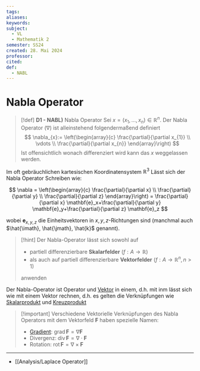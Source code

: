 ```yaml
---
tags: 
aliases: 
keywords: 
subject:
  - VL
  - Mathematik 2
semester: SS24
created: 28. Mai 2024
professor: 
cited: 
def:
  - NABL
---
```

 

# Nabla Operator

> [!def] **D1 - NABL)** Nabla Operator
> Sei $x = (x_{1}, \dots, x_n) \in \mathbb{R}^{n}$. Der Nabla Operator ($\nabla$) ist alleinstehend folgendermaßend definiert
> $$
> \nabla_{x}:= \left(\begin{array}{c} \frac{\partial}{\partial x_{1}} \\ \vdots \\ \frac{\partial}{\partial x_{n}} \end{array}\right)
> $$
> Ist offensichtlich wonach differenziert wird kann das $x$ weggelassen werden.

Im oft gebräuchlichen kartesischen Koordinatensystem $\mathbb{R}^{3}$ Lässt sich der Nabla Operator Schreiben wie:

$$
\nabla = \left(\begin{array}{c}
\frac{\partial}{\partial x} \\
\frac{\partial}{\partial y} \\
\frac{\partial}{\partial z}
\end{array}\right) = \frac{\partial}{\partial x} \mathbf{e}_x+\frac{\partial}{\partial y} \mathbf{e}_y+\frac{\partial}{\partial z} \mathbf{e}_z
$$

wobei $\mathbf{e}_{x, y, z}$ die Einheitsvektoren in $x, y, z$-Richtungen sind (manchmal auch $\hat{\imath}, \hat{\jmath}, \hat{k}$ genannt).
   
> [!hint] Der Nabla-Operator lässt sich sowohl auf
> - partiell differenzierbare **Skalarfelder** ($f:A\to \mathbb{R}$)
> - als auch auf partiell differenzierbare **Vektorfelder** ($f:A \to \mathbb{R}^{n}, n>1$)
> 
> anwenden

Der Nabla-Operator ist Operator und [Vektor](Analysis/Vektor.md) in einem, d.h. mit inm lässt sich wie mit einem Vektor rechnen, d.h. es gelten die Verknüpfungen wie [Skalarprodukt](../Algebra/Skalarprodukt.md) und [Kreuzprodukt](../Algebra/Kreuzprodukt.md)

> [!important] Verschiedene Vektorielle Verknüpfungen des Nabla Operators mit dem Vektorfeld $\mathbf{F}$ haben spezielle Namen:
> - [Gradient](Analysis/Gradient.md): $\mathrm{grad} \,\mathbf{F} = \nabla \mathbf{F}$
> - Divergenz: $\mathrm{div}\, \mathbf{F} = \nabla \cdot\mathbf{F}$
> - Rotation: $\mathrm{rot}\, \mathbf{F} = \nabla \times \mathbf{F}$



---

- [[Analysis/Laplace Operator]]